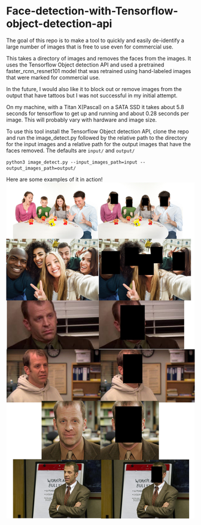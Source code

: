 # Face-detection-with-Tensorflow-object-detection-api

The goal of this repo is to make a tool to quickly and easily de-identify a large number of images that is free to use even for commercial use.

This takes a directory of images and removes the faces from the images. It uses the Tensorflow Object detection API and used a pretrained faster_rcnn_resnet101 model that was retrained using hand-labeled images that were marked for commercial use. 

In the future, I would also like it to block out or remove images from the output that have tattoos but I was not successful in my initial attempt. 

On my machine, with a Titan X(Pascal) on a SATA SSD it takes about 5.8 seconds for tensorflow to get up and running and about 0.28 seconds per image. This will probably vary with hardware and image size.

To use this tool install the Tensorflow Object detection API, clone the repo and run the image_detect.py followed by the relative path to the directory for the input images and a relative path for the output images that have the faces removed. The defaults are `input/` and `output/`
```
python3 image_detect.py --input_images_path=input --output_images_path=output/
```

Here are some examples of it in action!
![alt text](https://raw.githubusercontent.com/john-cusack/Face-detection-with-Tensorflow-object-detection-api/master/deid_v1.png)
